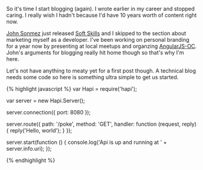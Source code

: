 So it's time I start blogging (again). I wrote earlier in my career and stopped caring. I really wish I hadn't because
I'd have 10 years worth of content right now.

[John Sonmez](https://twitter.com/jsonmez) just released [Soft Skills](http://www.manning.com/sonmez/) and I skipped
to the section about marketing myself as a developer. I've been working on personal branding for a year now by presenting
at local meetups and organzing [AngularJS-OC](http://www.meetup.com/AngularJS-OC/). John's arguments for blogging really
hit home though so that's why I'm here.

Let's not have anything to meaty yet for a first post though. A technical blog needs some code so here is something ultra
simple to get us started.

{% highlight javascript %}
var Hapi = require('hapi');

var server = new Hapi.Server();

server.connection({ port: 8080 });

server.route({
    path: '/poke',
    method: 'GET',
    handler: function (request, reply) {
        reply('Hello, world');
    }
});

server.start(function () {
    console.log('Api is up and running at ' + server.info.uri);
});

{% endhighlight %}
